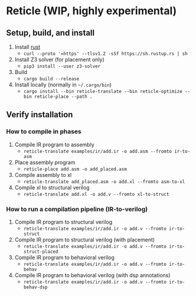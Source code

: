 # Reticle (WIP, highly experimental)

## Setup, build, and install

1. Install [rust](https://www.rust-lang.org/tools/install)
    * `curl --proto '=https' --tlsv1.2 -sSf https://sh.rustup.rs | sh`
2. Install Z3 solver (for placement only)
    * `pip3 install --user z3-solver`
3. Build
    * `cargo build --release`
4. Install locally (normally in `~/.cargo/bin`)
    * `cargo install --bin reticle-translate --bin reticle-optimize --bin reticle-place --path .`

## Verify installation

### How to compile in phases

1. Compile IR program to assembly
    * `reticle-translate examples/ir/add.ir -o add.asm --fromto ir-to-asm`
2. Place assembly program
    * `reticle-place add.asm -o add_placed.asm`
3. Compile assembly to xl
    * `reticle-translate add_placed.asm -o add.xl --fromto asm-to-xl`
4. Compile xl to structural verilog
    * `reticle-translate add.xl -o add.v --fromto xl-to-struct`

### How to run a compilation pipeline (IR-to-verilog)

1. Compile IR program to structural verilog
    * `reticle-translate examples/ir/add.ir -o add.v --fromto ir-to-struct`
2. Compile IR program to structural verilog (with placement)
    * `reticle-translate examples/ir/add.ir -o add.v --fromto ir-to-struct-placed`
3. Compile IR program to behavioral verilog
    * `reticle-translate examples/ir/add.ir -o add.v --fromto ir-to-behav`
4. Compile IR program to behavioral verilog (with dsp annotations)
    * `reticle-translate examples/ir/add.ir -o add.v --fromto ir-to-behav-dsp`
